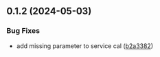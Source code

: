 ## 0.1.2 (2024-05-03)


### Bug Fixes

* add missing parameter to service cal ([b2a3382](https://github.com/pjoshi2023/oidc-claims-paras/commit/b2a33825dad95513aefbcebc066c7abb2ebea1ed))



